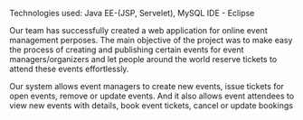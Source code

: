 Technologies used:
Java EE-(JSP, Servelet), MySQL
IDE - Eclipse

Our team has successfully created a web application for online event management perposes. 
The main objective of the project was to make easy the process of creating and publishing certain events 
for event managers/organizers and let people around the world reserve tickets to attend these events effortlessly.

Our system allows event managers to create new events, issue tickets for open events, remove or update events. 
And it also allows event attendees to view new events with details, book event tickets, cancel or update bookings
